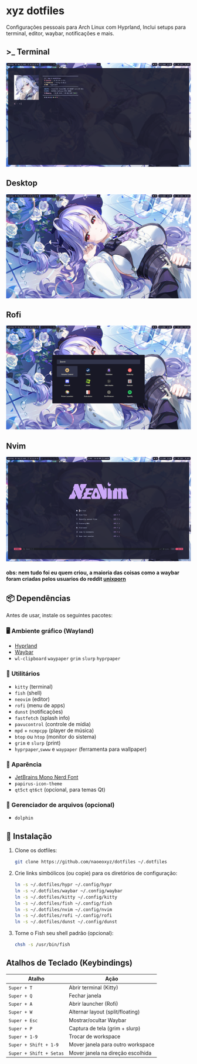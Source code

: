 # xyz dotfiles

Configurações pessoais para Arch Linux com Hyprland, Inclui setups para terminal, editor, waybar, notificações e mais. 
## >_ Terminal

![Terminal](images/screenshot.png)
## Desktop
![Desktop](images/screenshot2.png)
## Rofi
![Rofi](images/screenshot3.png)
## Nvim
![Nvim](images/screenshot4.png)

#### obs: nem tudo foi eu quem criou, a maioria das coisas como a waybar foram criadas pelos usuarios do reddit [unixporn](https://www.reddit.com/r/unixporn/)

## 📦 Dependências

Antes de usar, instale os seguintes pacotes:

### 🖥️ Ambiente gráfico (Wayland)
- [Hyprland](https://github.com/hyprwm/Hyprland)
- [Waybar](https://github.com/Alexays/Waybar)
- `wl-clipboard` `waypaper` `grim` `slurp` `hyprpaper`

### 🧰 Utilitários
- `kitty` (terminal)
- `fish` (shell)
- `neovim` (editor)
- `rofi` (menu de apps)
- `dunst` (notificações)
- `fastfetch` (splash info)
- `pavucontrol` (controle de mídia)
- `mpd` + `ncmpcpp` (player de música)
- `btop` ou `htop` (monitor do sistema)
- `grim` e `slurp` (print)
- `hyprpaper`,`swww` e `waypaper` (ferramenta para wallpaper)

### 🎨 Aparência
- [JetBrains Mono Nerd Font](https://www.nerdfonts.com/font-downloads)
- `papirus-icon-theme`
- `qt5ct` `qt6ct` (opcional, para temas Qt)

### 📁 Gerenciador de arquivos (opcional)
- `dolphin`

## 🚀 Instalação

1. Clone os dotfiles:
   ```bash
   git clone https://github.com/naoeoxyz/dotfiles ~/.dotfiles

2. Crie links simbólicos (ou copie) para os diretórios de configuração:

   ```bash
   ln -s ~/.dotfiles/hypr ~/.config/hypr
   ln -s ~/.dotfiles/waybar ~/.config/waybar
   ln -s ~/.dotfiles/kitty ~/.config/kitty
   ln -s ~/.dotfiles/fish ~/.config/fish
   ln -s ~/.dotfiles/nvim ~/.config/nvim
   ln -s ~/.dotfiles/rofi ~/.config/rofi
   ln -s ~/.dotfiles/dunst ~/.config/dunst
3. Torne o Fish seu shell padrão (opcional):
   ```bash
   chsh -s /usr/bin/fish

## Atalhos de Teclado (Keybindings)
| Atalho                  | Ação                              |
| ----------------------- | --------------------------------- |
| `Super + T`             | Abrir terminal (Kitty)            |
| `Super + Q`             | Fechar janela                     |
| `Super + A`             | Abrir launcher (Rofi)             |
| `Super + W`             | Alternar layout (split/floating)  |
| `Super + Esc`           | Mostrar/ocultar Waybar            |
| `Super + P`             | Captura de tela (grim + slurp)    |
| `Super + 1-9`           | Trocar de workspace               |
| `Super + Shift + 1-9`   | Mover janela para outro workspace |
| `Super + Shift + Setas` | Mover janela na direção escolhida |



